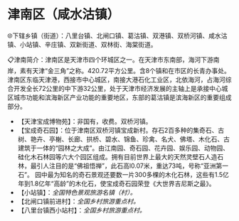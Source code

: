 # 津南区（咸水沽镇）  
🌐下辖乡镇（街道）：八里台镇、北闸口镇、葛沽镇、双港镇、双桥河镇、咸水沽镇、小站镇、辛庄镇、双新街道、双林街、海棠街道。    
  
📋津南简介：津南区是天津市四个环城区之一。在天津市东南部，海河下游南岸，素有天津“金三角”之称。420.72平方公里。含8个镇和在市区的长青办事处。津南区东临天津港，西接市中心城区，南接大港石化工业区，北依海河，占海河综合开发全长72公里的中下游32公里，处于天津市经济发展的主轴上是承接中心城区城市功能和滨海新区产业功能的重要地区，东部的葛沽镇是滨海新区的重要组成部分。   
  
* 【天津宝成博物苑】：非国有，收费。双桥河镇。   
* 【宝成奇石园】：位于津南区双桥河镇宝成新村。存石2百多种的集奇石、古树、艳卉、亭榭、长廊、拱桥、碧水、锦鱼、珍禽、名犬、佛塔、木化石、古建筑于一体的“园林之大成”。由江南园、奇石园、花卉园、娱乐园、动物园、硅化木石林园等六大个园区组成。拥有目前世界上最大的天然灵壁石人造石林，最引人注目的是“佛祖悟禅”，此石高l0.07米，重达73吨，号称“亚洲第一石”。  园中最为知名的奇石景观还要数一片300多棵的木化石林，这些有1.5亿年到1.8亿年“高龄”的木化石，使宝成奇石园荣登《大世界吉尼斯之最》。   
* 【小站镇】：*全国特色景观旅游名镇（村）。*  
* 【北闸口镇前进村】：*全国乡村旅游重点村。*    
* 【八里台镇西小站村】：*全国乡村旅游重点村。*    